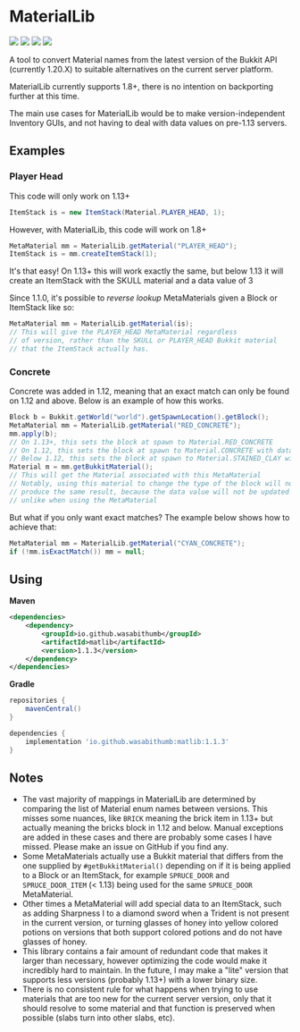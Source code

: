 # MaterialLib
<img src="https://img.shields.io/github/v/release/WasabiThumb/MaterialLib?include_prereleases&style=flat-square"> <img src="https://img.shields.io/github/downloads/WasabiThumb/MaterialLib/total?style=flat-square"> <img src="https://img.shields.io/github/license/WasabiThumb/MaterialLib?style=flat-square"> <img src="https://img.shields.io/github/last-commit/WasabiThumb/MaterialLib?style=flat-square">

A tool to convert Material names from the latest version of the Bukkit API (currently 1.20.X) to suitable alternatives on the current server platform.

MaterialLib currently supports 1.8+, there is no intention on backporting further at this time.

The main use cases for MaterialLib would be to make version-independent Inventory GUIs, and not having to deal with data values on pre-1.13 servers.

## Examples
### Player Head
This code will only work on 1.13+
```java
ItemStack is = new ItemStack(Material.PLAYER_HEAD, 1);
```
However, with MaterialLib, this code will work on 1.8+
```java
MetaMaterial mm = MaterialLib.getMaterial("PLAYER_HEAD");
ItemStack is = mm.createItemStack(1);
```
It's that easy! On 1.13+ this will work exactly the same, but below 1.13 it will create an ItemStack with the SKULL material and a data value of 3

Since 1.1.0, it's possible to *reverse lookup* MetaMaterials given a Block or ItemStack like so:
```java
MetaMaterial mm = MaterialLib.getMaterial(is);
// This will give the PLAYER_HEAD MetaMaterial regardless
// of version, rather than the SKULL or PLAYER_HEAD Bukkit material
// that the ItemStack actually has.
```        

### Concrete
Concrete was added in 1.12, meaning that an exact match can only be found on 1.12 and above. Below is an example of how this works.
```java
Block b = Bukkit.getWorld("world").getSpawnLocation().getBlock();
MetaMaterial mm = MaterialLib.getMaterial("RED_CONCRETE");
mm.apply(b);
// On 1.13+, this sets the block at spawn to Material.RED_CONCRETE
// On 1.12, this sets the block at spawn to Material.CONCRETE with data value 14 (making it red)
// Below 1.12, this sets the block at spawn to Material.STAINED_CLAY with data value 14 (red terracotta)
Material m = mm.getBukkitMaterial();
// This will get the Material associated with this MetaMaterial
// Notably, using this material to change the type of the block will not always
// produce the same result, because the data value will not be updated
// unlike when using the MetaMaterial
```
But what if you only want exact matches? The example below shows how to achieve that:
```java
MetaMaterial mm = MaterialLib.getMaterial("CYAN_CONCRETE");
if (!mm.isExactMatch()) mm = null;
```

## Using
**Maven**
```xml
<dependencies>
    <dependency>
        <groupId>io.github.wasabithumb</groupId>
        <artifactId>matlib</artifactId>
        <version>1.1.3</version>
    </dependency>
</dependencies>
```
**Gradle**
```groovy
repositories {
    mavenCentral()
}

dependencies {
    implementation 'io.github.wasabithumb:matlib:1.1.3'
}
```

## Notes
- The vast majority of mappings in MaterialLib are determined by comparing the list of Material enum names between versions. This misses some nuances, like `BRICK` meaning the brick item in 1.13+ but actually meaning the bricks block in 1.12 and below. Manual exceptions are added in these cases and there are probably some cases I have missed. Please make an issue on GitHub if you find any.
- Some MetaMaterials actually use a Bukkit material that differs from the one supplied by `#getBukkitMaterial()` depending on if it is being applied to a Block or an ItemStack, for example `SPRUCE_DOOR` and `SPRUCE_DOOR_ITEM` (< 1.13) being used for the same `SPRUCE_DOOR` MetaMaterial.
- Other times a MetaMaterial will add special data to an ItemStack, such as adding Sharpness I to a diamond sword when a Trident is not present in the current version, or turning glasses of honey into yellow colored potions on versions that both support colored potions and do not have glasses of honey.
- This library contains a fair amount of redundant code that makes it larger than necessary, however optimizing the code would make it incredibly hard to maintain. In the future, I may make a "lite" version that supports less versions (probably 1.13+) with a lower binary size.
- There is no consistent rule for what happens when trying to use materials that are too new for the current server version, only that it should resolve to some material and that function is preserved when possible (slabs turn into other slabs, etc).
